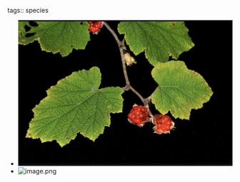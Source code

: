 tags:: species

- ![image.png](../assets/image_1746404294549_0.png)
- ![image.png](../assets/image_1746404338426_0.png)